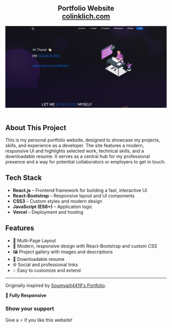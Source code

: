 
<h2 align="center">
  Portfolio Website<br/>
  <a href="https://www.colinklich.com/" target="_blank">colinklich.com</a>
</h2>
<div align="center">
  <img alt="Portfolio Website Demo" src="./Images/readme-img.png" />
</div>

<br/>

## About This Project

This is my personal portfolio website, designed to showcase my projects, skills, and experience as a developer. The site features a modern, responsive UI and highlights selected work, technical skills, and a downloadable resume. It serves as a central hub for my professional presence and a way for potential collaborators or employers to get in touch.

## Tech Stack

- **React.js** – Frontend framework for building a fast, interactive UI
- **React-Bootstrap** – Responsive layout and UI components
- **CSS3** – Custom styles and modern design
- **JavaScript (ES6+)** – Application logic
- **Vercel** – Deployment and hosting

## Features

- 📖 Multi-Page Layout
- 🎨 Modern, responsive design with React-Bootstrap and custom CSS
- 🖼️ Project gallery with images and descriptions
- 📝 Downloadable resume
- 🌐 Social and professional links
- 💡 Easy to customize and extend

---

Originally inspired by [Soumyajit4419's Portfolio](https://github.com/soumyajit4419/Portfolio).

**📱 Fully Responsive**

### Show your support

Give a ⭐ if you like this website!

